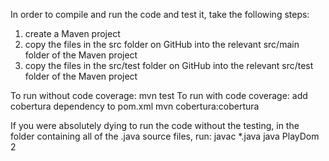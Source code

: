 In order to compile and run the code and test it, take the following steps:
1. create a Maven project
2. copy the files in the src folder on GitHub into the relevant src/main folder of the Maven project
3. copy the files in the src/test folder on GitHub into the relevant src/test folder of the Maven project

To run without code coverage:
mvn test
To run with code coverage:
add cobertura dependency to pom.xml
mvn cobertura:cobertura

If you were absolutely dying to run the code without the testing, in the folder containing all of the .java source files, run:
javac *.java
java PlayDom 2
